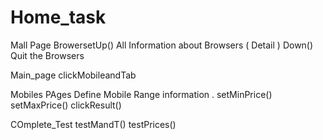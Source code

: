 # Home_task

Mall Page 
   BrowersetUp()
   All Information about Browsers ( Detail )
   Down()
   Quit the Browsers
 
Main_page
    clickMobileandTab

Mobiles PAges 
  Define Mobile Range information .
  setMinPrice()
  setMaxPrice()
  clickResult()

COmplete_Test
  testMandT()
  testPrices()
